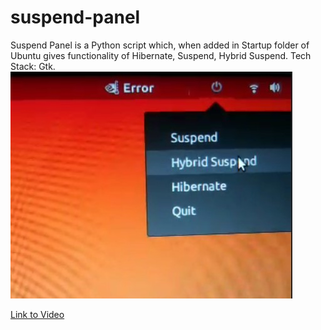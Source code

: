 # suspend-panel
Suspend Panel is a Python script which, when added in Startup folder of Ubuntu gives functionality of Hibernate, Suspend, Hybrid Suspend.
Tech Stack: Gtk.
![Image of Suspend Panel](SuspendPanel.jpg)

[Link to Video](https://drive.google.com/file/d/1jmXQpqvA4_kTqo9pCYcHPwnjwO8H1HFn/view?usp=sharing)